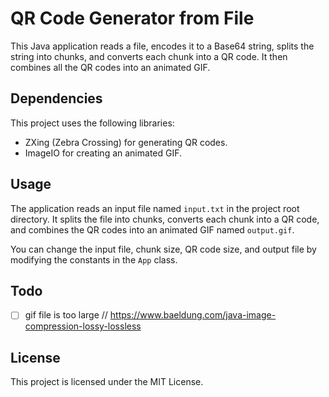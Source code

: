 # QR Code Generator from File

This Java application reads a file, encodes it to a Base64 string, splits the string into chunks, and converts each chunk into a QR code. It then combines all the QR codes into an animated GIF.


## Dependencies

This project uses the following libraries:

- ZXing (Zebra Crossing) for generating QR codes.
- ImageIO for creating an animated GIF.

## Usage

The application reads an input file named `input.txt` in the project root directory. It splits the file into chunks, converts each chunk into a QR code, and combines the QR codes into an animated GIF named `output.gif`.

You can change the input file, chunk size, QR code size, and output file by modifying the constants in the `App` class.

## Todo
- [ ] gif file is too large // https://www.baeldung.com/java-image-compression-lossy-lossless

## License

This project is licensed under the MIT License.